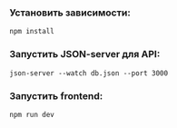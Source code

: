 ### Установить зависимости:
```
npm install
```

### Запустить JSON-server для API:

```
json-server --watch db.json --port 3000
```
### Запустить frontend:
```
npm run dev
```

